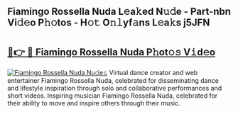 ## Fiamingo Rossella Nuda L𝚎a𝚔ed N𝚞𝚍e - Part-nbn Vi𝚍𝚎o P𝚑𝚘tos - H𝚘𝚝 O𝚗𝚕yf𝚊ns L𝚎a𝚔s j5JFN

# <h2><a href="http://kf6ibs.oniu.top/?m=Fiamingo+Rossella+Nuda">🔗👉 🔴 Fiamingo Rossella Nuda P𝚑ot𝚘𝚜 V𝚒d𝚎o</a></h2>

[![Fiamingo Rossella Nuda Nu𝚍e𝚜](https://i.imgur.com/0qMVB7G.gif)](http://kf6ibs.oniu.top/?m=Fiamingo+Rossella+Nuda)
Virtual dance creator and web entertainer Fiamingo Rossella Nuda, celebrated for disseminating dance and lifestyle inspiration through solo and collaborative performances and short videos. Inspiring musician Fiamingo Rossella Nuda, celebrated for their ability to move and inspire others through their music.  
